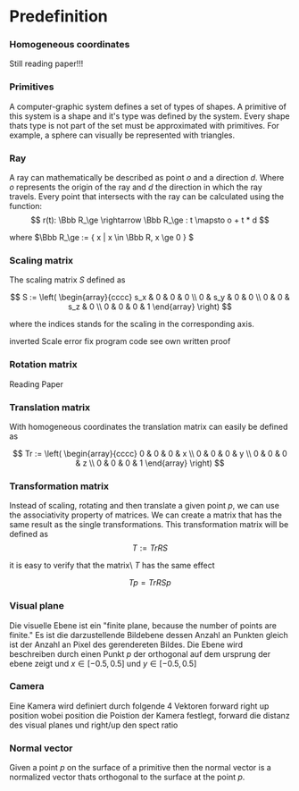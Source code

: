 # Predefinition

### Homogeneous coordinates

Still reading paper!!!


### Primitives

A computer-graphic system defines a set of types of shapes. A primitive of this system is a shape and it's type was defined by the system.
Every shape thats type is not part of the set must be approximated with primitives. For example, a sphere can visually be represented with triangles.

### Ray
A ray can mathematically be described as point $o$ and a direction $d$. Where $o$ represents the origin of the ray and $d$ the direction in which the ray travels. Every point that intersects with the ray can be calculated using the function:
$$
r(t): \Bbb R_\ge \rightarrow \Bbb R_\ge : t \mapsto o + t * d
$$

where $\Bbb R_\ge := \{ x | x \in \Bbb R, x \ge 0 \} $

### Scaling matrix

The scaling matrix $S$ defined as

$$
  S := \left(
          \begin{array}{cccc}
              s_x & 0   & 0   & 0 \\
              0   & s_y & 0   & 0 \\
              0   & 0   & s_z & 0 \\
              0   & 0   &  0  & 1
           \end{array}
       \right)
$$

where the indices stands for the scaling in the corresponding axis.

inverted Scale error fix program code see own written proof

### Rotation matrix

Reading Paper

### Translation matrix

With homogeneous coordinates the translation matrix can easily be defined as

$$
  Tr := \left(
          \begin{array}{cccc}
              0 & 0 & 0 & x \\
              0 & 0 & 0 & y \\
              0 & 0 & 0 & z \\
              0 & 0 & 0 & 1
           \end{array}
       \right)
$$

### Transformation matrix

Instead of scaling, rotating and then translate a given point $p$, we can use the associativity property of matrices. We can create a matrix that has the same result as the single transformations. This transformation matrix will be defined as
$$
  T := TrRS
$$

it is easy to verify that the matrix\  $T$ has the same effect

$$
  Tp = TrRSp
$$

### Visual plane

Die visuelle Ebene ist ein "finite plane, because the number of points are finite." Es ist die darzustellende Bildebene dessen Anzahl an Punkten gleich ist der Anzahl an Pixel des gerendereten Bildes. Die Ebene wird beschreiben durch einen Punkt $p$ der orthogonal auf dem ursprung der ebene zeigt und $x \in [-0.5 , 0.5]$ und $y \in [-0.5 , 0.5]$


### Camera

Eine Kamera wird definiert durch folgende 4 Vektoren
forward
right
up
position
wobei position die Poistion der Kamera festlegt, forward die distanz des visual planes und right/up den spect ratio

### Normal vector

Given a point $p$ on the surface of a primitive then the normal vector is a normalized vector thats orthogonal to the surface at the point $p$.

